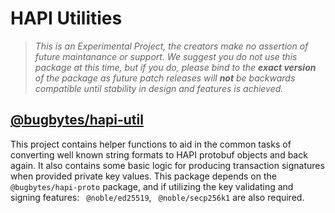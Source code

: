 # HAPI Utilities

> *This is an Experimental Project, the creators make no assertion of future 
> maintanance or support.  We suggest you do not use this package at this time, 
> but if you do, please bind to the **exact version** of the package as future 
> patch releases will **not** be backwards compatible until stability in design 
> and features is achieved.*

## [@bugbytes/hapi-util](https://www.npmjs.com/package/@bugbytes/hapi-util)  

This project contains helper functions to aid in the common tasks of converting well known 
string formats to HAPI protobuf objects and back again.  It also contains some basic logic 
for producing transaction signatures when provided private key values.  This package depends 
on the `@bugbytes/hapi-proto` package, and if utilizing the key validating and signing 
features: ` @noble/ed25519`, ` @noble/secp256k1` are also required.